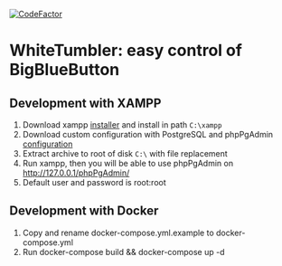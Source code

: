 
[![CodeFactor](https://www.codefactor.io/repository/github/edugatewayteam/whitetumbler/badge)](https://www.codefactor.io/repository/github/edugatewayteam/whitetumbler)

# WhiteTumbler: easy control of BigBlueButton

## Development with XAMPP

1. Download xampp [installer](https://downloadsapachefriends.global.ssl.fastly.net/7.4.10/xampp-windows-x64-7.4.10-0-VC15-installer.exe?from_af=true) and install in path `C:\xampp`
1. Download custom configuration with PostgreSQL and phpPgAdmin [configuration](https://cloud.mail.ru/public/5bfR%2F5s234kK49)
1. Extract archive to root of disk `С:\` with file replacement
1. Run xampp, then you will be able to use phpPgAdmin on http://127.0.0.1/phpPgAdmin/
1. Default user and password is root:root

## Development with Docker

1. Copy and rename docker-compose.yml.example to docker-compose.yml
1. Run docker-compose build && docker-compose up -d
